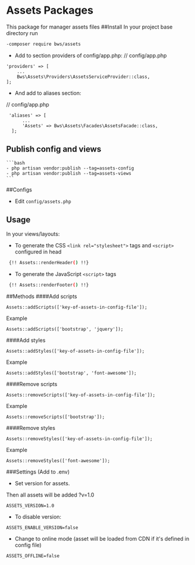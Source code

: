 # Assets Packages 
This package for manager assets files
##Install
In your project base directory run
```bash
-composer require bws/assets
```
- Add to section providers of config/app.php:
// config/app.php
```
'providers' => [
    ...
    Bws\Assets\Providers\AssetsServiceProvider::class,
];
```

- And add to aliases section:
  
// config/app.php
```
 'aliases' => [
      ...
      'Assets' => Bws\Assets\Facades\AssetsFacade::class,
  ];
```
 
  
## Publish config and views
    ```bash
    - php artisan vendor:publish --tag=assets-config
    - php artisan vendor:publish --tag=assets-views
    ```
##Configs
- Edit `config/assets.php`
## Usage
In your views/layouts:
- To generate the CSS `<link rel="stylesheet">` tags and `<script>` configured in head
```bash
 {!! Assets::renderHeader() !!}
```

- To generate the JavaScript `<script>` tags
```bash
 {!! Assets::renderFooter() !!}
```

##Methods
####Add scripts
```
Assets::addScripts(['key-of-assets-in-config-file']);
```
Example
```
Assets::addScripts(['bootstrap', 'jquery']);
```

####Add styles
```
Assets::addStyles(['key-of-assets-in-config-file']);
```
Example
```
Assets::addStyles(['bootstrap', 'font-awesome']);
```


####Remove scripts
```
Assets::removeScripts(['key-of-assets-in-config-file']);
```
Example
```
Assets::removeScripts(['bootstrap']);
```


####Remove styles
```
Assets::removeStyles(['key-of-assets-in-config-file']);
```
Example
```
Assets::removeStyles(['font-awesome']);
```

###Settings  (Add to .env)
- Set version for assets. 

 Then all assets will be added ?v=1.0
```
ASSETS_VERSION=1.0
```
- To disable version:
```
ASSETS_ENABLE_VERSION=false
```

- Change to online mode (asset will be loaded from CDN if it's defined in config file)
```
ASSETS_OFFLINE=false
```
